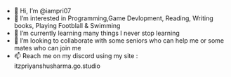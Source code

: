 - 👋 Hi, I’m @iampri07
- 👀 I’m interested in Programming,Game Devlopment, Reading, Writing books, Playing Footblall & Swimming
- 🌱 I’m currently learning many things I never stop learning
- 💞️ I’m looking to collaborate with some seniors who can help me or some mates who can join me
- 📫 Reach me on my discord using my site : itzpriyanshusharma.go.studio

<!---
iampri07/iampri07 is a ✨ special ✨ repository because its `README.md` (this file) appears on your GitHub profile.
You can click the Preview link to take a look at your changes.
--->
